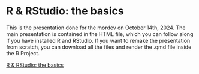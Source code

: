 # R & RStudio: the basics

This is the presentation done for the mordev on October 14th, 2024. The main presentation is contained in the HTML file, which you can follow along if you have installed R and RStudio.
If you want to remake the presentation from scratch, you can download all the files and render the .qmd file inside the R Project.

[R & RStudio: the basics](https://htmlpreview.github.io/?https://github.com/M-Foegel/R_RStudio_the_basics/blob/19d16371e23e60546a243f65f6ccf66e66ca070f/Presentation_R_RStudio.html)
